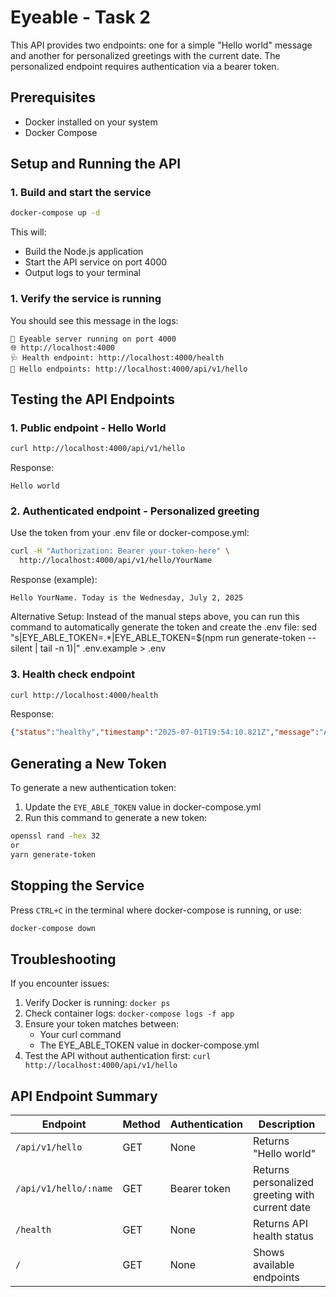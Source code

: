 # Eyeable - Task 2

This API provides two endpoints: one for a simple "Hello world" message and another for personalized greetings with the current date. The personalized endpoint requires authentication via a bearer token.

## Prerequisites
- Docker installed on your system
- Docker Compose

## Setup and Running the API

### 1. Build and start the service
```bash
docker-compose up -d
```

This will:
- Build the Node.js application
- Start the API service on port 4000
- Output logs to your terminal

### 1. Verify the service is running
You should see this message in the logs:
```
🚀 Eyeable server running on port 4000
🌐 http://localhost:4000
🩺 Health endpoint: http://localhost:4000/health
👋 Hello endpoints: http://localhost:4000/api/v1/hello
```

## Testing the API Endpoints

### 1. Public endpoint - Hello World
```bash
curl http://localhost:4000/api/v1/hello
```
Response:
```
Hello world
```

### 2. Authenticated endpoint - Personalized greeting
Use the token from your .env file or docker-compose.yml:
```bash
curl -H "Authorization: Bearer your-token-here" \
  http://localhost:4000/api/v1/hello/YourName
```

Response (example):
```
Hello YourName. Today is the Wednesday, July 2, 2025
```

Alternative Setup: Instead of the manual steps above, you can run this command to automatically generate the token and create the .env file:
sed "s|EYE_ABLE_TOKEN=.*|EYE_ABLE_TOKEN=$(npm run generate-token --silent | tail -n 1)|" .env.example > .env

### 3. Health check endpoint
```bash
curl http://localhost:4000/health
```

Response:
```json
{"status":"healthy","timestamp":"2025-07-01T19:54:10.821Z","message":"API is running"}% 
```

## Generating a New Token
To generate a new authentication token:

1. Update the `EYE_ABLE_TOKEN` value in docker-compose.yml
2. Run this command to generate a new token:
```bash
openssl rand -hex 32
or
yarn generate-token
```

## Stopping the Service
Press `CTRL+C` in the terminal where docker-compose is running, or use:
```bash
docker-compose down
```

## Troubleshooting
If you encounter issues:
1. Verify Docker is running: `docker ps`
2. Check container logs: `docker-compose logs -f app`
3. Ensure your token matches between:
   - Your curl command
   - The EYE_ABLE_TOKEN value in docker-compose.yml
4. Test the API without authentication first: `curl http://localhost:4000/api/v1/hello`

## API Endpoint Summary
| Endpoint | Method | Authentication | Description |
|----------|--------|----------------|-------------|
| `/api/v1/hello` | GET | None | Returns "Hello world" |
| `/api/v1/hello/:name` | GET | Bearer token | Returns personalized greeting with current date |
| `/health` | GET | None | Returns API health status |
| `/` | GET | None | Shows available endpoints |